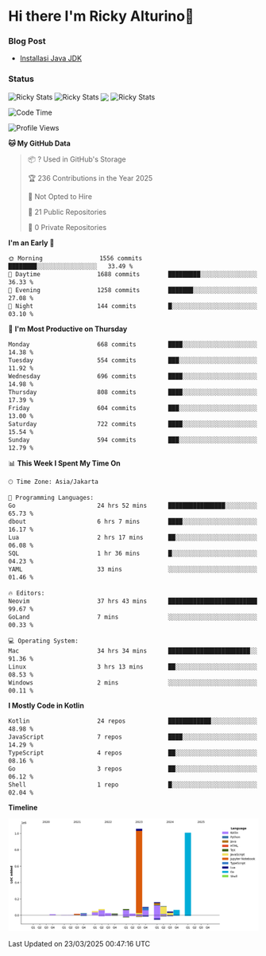 # Hi there I'm Ricky Alturino👋

### Blog Post

<!-- BLOG-POST-LIST:START -->

- [Installasi Java JDK](https://onirutla.medium.com/installasi-java-jdk-ec701beeb5cb?source=rss-d9d81c918cc9------2)
<!-- BLOG-POST-LIST:END -->

### Status

<img align="center" alt="Ricky Stats" src="https://github-readme-stats.vercel.app/api?username=Alturino&theme=dark&show_icons=true&hide_border=false" />
<img align="center" alt="Ricky Stats" src="https://github-readme-stats.vercel.app/api/top-langs/?username=Alturino&theme=dark&show_icons=true&layout=compact"/>
<img align="center" width="640px" src="https://github-readme-stats.vercel.app/api/wakatime?username=Alturino&layout=compact&hide_border=true&theme=dark">
<img align="center" alt="Ricky Stats" src="https://leetcard.jacoblin.cool/onirutla?border=0&radius=20&ext=activity"/>

<!--START_SECTION:waka-->
![Code Time](http://img.shields.io/badge/Code%20Time-1%2C104%20hrs%204%20mins-blue)

![Profile Views](http://img.shields.io/badge/Profile%20Views-0-blue)

**🐱 My GitHub Data** 

> 📦 ? Used in GitHub's Storage 
 > 
> 🏆 236 Contributions in the Year 2025
 > 
> 🚫 Not Opted to Hire
 > 
> 📜 21 Public Repositories 
 > 
> 🔑 0 Private Repositories 
 > 
**I'm an Early 🐤** 

```text
🌞 Morning                1556 commits        ████████░░░░░░░░░░░░░░░░░   33.49 % 
🌆 Daytime                1688 commits        █████████░░░░░░░░░░░░░░░░   36.33 % 
🌃 Evening                1258 commits        ███████░░░░░░░░░░░░░░░░░░   27.08 % 
🌙 Night                  144 commits         █░░░░░░░░░░░░░░░░░░░░░░░░   03.10 % 
```
📅 **I'm Most Productive on Thursday** 

```text
Monday                   668 commits         ████░░░░░░░░░░░░░░░░░░░░░   14.38 % 
Tuesday                  554 commits         ███░░░░░░░░░░░░░░░░░░░░░░   11.92 % 
Wednesday                696 commits         ████░░░░░░░░░░░░░░░░░░░░░   14.98 % 
Thursday                 808 commits         ████░░░░░░░░░░░░░░░░░░░░░   17.39 % 
Friday                   604 commits         ███░░░░░░░░░░░░░░░░░░░░░░   13.00 % 
Saturday                 722 commits         ████░░░░░░░░░░░░░░░░░░░░░   15.54 % 
Sunday                   594 commits         ███░░░░░░░░░░░░░░░░░░░░░░   12.79 % 
```


📊 **This Week I Spent My Time On** 

```text
🕑︎ Time Zone: Asia/Jakarta

💬 Programming Languages: 
Go                       24 hrs 52 mins      ████████████████░░░░░░░░░   65.73 % 
dbout                    6 hrs 7 mins        ████░░░░░░░░░░░░░░░░░░░░░   16.17 % 
Lua                      2 hrs 17 mins       ██░░░░░░░░░░░░░░░░░░░░░░░   06.08 % 
SQL                      1 hr 36 mins        █░░░░░░░░░░░░░░░░░░░░░░░░   04.23 % 
YAML                     33 mins             ░░░░░░░░░░░░░░░░░░░░░░░░░   01.46 % 

🔥 Editors: 
Neovim                   37 hrs 43 mins      █████████████████████████   99.67 % 
GoLand                   7 mins              ░░░░░░░░░░░░░░░░░░░░░░░░░   00.33 % 

💻 Operating System: 
Mac                      34 hrs 34 mins      ███████████████████████░░   91.36 % 
Linux                    3 hrs 13 mins       ██░░░░░░░░░░░░░░░░░░░░░░░   08.53 % 
Windows                  2 mins              ░░░░░░░░░░░░░░░░░░░░░░░░░   00.11 % 
```

**I Mostly Code in Kotlin** 

```text
Kotlin                   24 repos            ████████████░░░░░░░░░░░░░   48.98 % 
JavaScript               7 repos             ████░░░░░░░░░░░░░░░░░░░░░   14.29 % 
TypeScript               4 repos             ██░░░░░░░░░░░░░░░░░░░░░░░   08.16 % 
Go                       3 repos             ██░░░░░░░░░░░░░░░░░░░░░░░   06.12 % 
Shell                    1 repo              █░░░░░░░░░░░░░░░░░░░░░░░░   02.04 % 
```



**Timeline**

![Lines of Code chart](https://raw.githubusercontent.com/Alturino/Alturino/main/assets/bar_graph.png)


 Last Updated on 23/03/2025 00:47:16 UTC
<!--END_SECTION:waka-->
